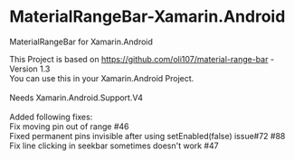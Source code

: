 # MaterialRangeBar-Xamarin.Android
MaterialRangeBar for Xamarin.Android

This Project is based on https://github.com/oli107/material-range-bar - Version 1.3 <br/>
You can use this in your Xamarin.Android Project.<br/>
<br/>
Needs Xamarin.Android.Support.V4<br/>
<br/>
Added following fixes:<br/>
Fix moving pin out of range #46<br/>
Fixed permanent pins invisible after using setEnabled(false) issue#72 #88<br/>
Fix line clicking in seekbar sometimes doesn't work #47<br/>
